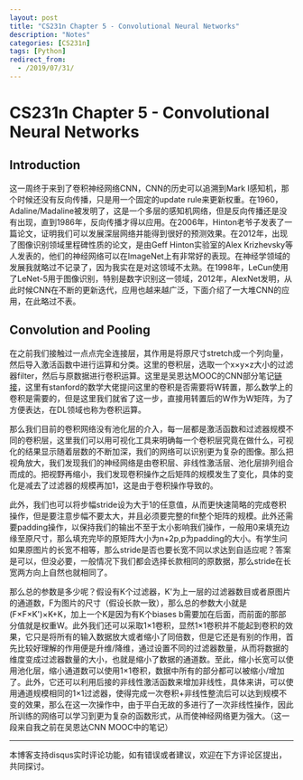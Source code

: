 ```yaml
---
layout: post
title: "CS231n Chapter 5 - Convolutional Neural Networks"
description: "Notes"
categories: [CS231n]
tags: [Python]
redirect_from:
  - /2019/07/31/
---
```


# CS231n Chapter 5 - Convolutional Neural Networks  

## Introduction  

这一周终于来到了卷积神经网络CNN，CNN的历史可以追溯到Mark I感知机，那个时候还没有反向传播，只是用一个固定的update rule来更新权重。在1960，Adaline/Madaline被发明了，这是一个多层的感知机网络，但是反向传播还是没有出现，直到1986年，反向传播才得以应用。在2006年，Hinton老爷子发表了一篇论文，证明我们可以发展深层网络并能得到很好的预测效果。在2012年，出现了图像识别领域里程碑性质的论文，是由Geff Hinton实验室的Alex Krizhevsky等人发表的，他们的神经网络可以在ImageNet上有非常好的表现。在神经学领域的发展我就略过不记录了，因为我实在是对这领域不太熟。在1998年，LeCun使用了LeNet-5用于图像识别，特别是数字识别这一领域，2012年，AlexNet发明，从此时候CNN在不断的更新迭代，应用也越来越广泛，下面介绍了一大堆CNN的应用，在此略过不表。  

## Convolution and Pooling  

在之前我们接触过一点点完全连接层，其作用是将原尺寸stretch成一个列向量，然后导入激活函数中进行运算和分类。这里的卷积层，选取一个x×y×z大小的过滤器filter，然后与原数据进行卷积运算。这里是吴恩达MOOC的CNN部分笔记[链接](http://justin-yu.me/blog/2019/06/11/Convolutional-Neural-Networks-Chapter-1/)，这里有stanford的数学大佬提问这里的卷积是否需要将W转置，那么数学上的卷积是需要的，但是这里我们就省了这一步，直接用转置后的W作为W矩阵，为了方便表达，在DL领域也称为卷积运算。  

那么我们目前的卷积网络没有池化层的介入，每一层都是激活函数和过滤器规模不同的卷积层，这里我们可以用可视化工具来明确每一个卷积层究竟在做什么，可视化的结果显示随着层数的不断加深，我们的网络可以识别更为复杂的图像。那么把视角放大，我们发现我们的神经网络是由卷积层、非线性激活层、池化层排列组合而成的。把视野再缩小，我们发现卷积操作之后矩阵的规模发生了变化，具体的变化是减去了过滤器的规模再加1，这是由于卷积操作导致的。  

此外，我们也可以将步幅stride设为大于1的任意值，从而更快速简略的完成卷积操作，但是要注意步幅不要太大，并且必须要完整的fit整个矩阵的规模。此外还需要padding操作，以保持我们的输出不至于太小影响我们操作，一般用0来填充边缘至原尺寸，那么填充完毕的原矩阵大小为n+2p,p为padding的大小。有学生问如果原图片的长宽不相等，那么stride是否也要长宽不同以求达到自适应呢？答案是可以，但没必要，一般情况下我们都会选择长款相同的原数据，那么stride在长宽两方向上自然也就相同了。  

那么总的参数是多少呢？假设有K个过滤器，K'为上一层的过滤器数目或者原图片的通道数，F为图片的尺寸（假设长款一致），那么总的参数大小就是(F×F×K')×K+K，加上一个K是因为有K个biases b需要加在后面，而前面的那部分值就是权重W。此外我们还可以采取1×1卷积，显然1×1卷积并不能起到卷积的效果，它只是将所有的输入数据放大或者缩小了同倍数，但是它还是有别的作用，首先比较好理解的作用便是升维/降维，通过设置不同的过滤器数量，从而将数据的维度变成过滤器数量的大小，也就是缩小了数据的通道数。至此，缩小长宽可以使用池化层，缩小通道数可以使用1×1卷积，数据中所有的部分都可以被缩小/增加了。此外，它还可以利用后接的非线性激活函数来增加非线性，具体来讲，可以使用通道规模相同的1×1过滤器，使得完成一次卷积+非线性整流后可以达到规模不变的效果，那么在这一次操作中，由于平白无故的多进行了一次非线性操作，因此所训练的网络可以学习到更为复杂的函数形式，从而使神经网络更为强大。（这一段来自我之前在吴恩达CNN MOOC中的笔记）  



---
本博客支持disqus实时评论功能，如有错误或者建议，欢迎在下方评论区提出，共同探讨。  
